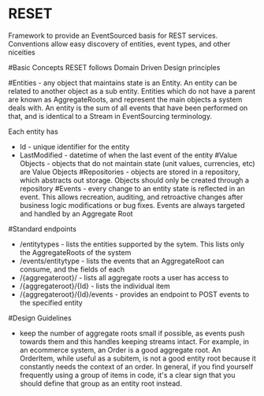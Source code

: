 # RESET
Framework to provide an EventSourced basis for REST services.  Conventions allow easy discovery of entities, event types, and other niceities

#Basic Concepts
RESET follows Domain Driven Design principles

#Entities - any object that maintains state is an Entity.  An entity can be related to another object as a sub entity.  Entities which do not have a parent are known as AggregateRoots, and represent the main objects a system deals with.  An entity is the sum of all events that have been performed on that, and is identical to a Stream in EventSourcing terminology.

Each entity has  
- Id - unique identifier for the entity
- LastModified - datetime of when the last event of the entity
#Value Objects - objects that do not maintain state (unit values, currencies, etc) are Value Objects
#Repositories - objects are stored in a repository, which abstracts out storage.  Objects should only be created through a repository
#Events - every change to an entity state is reflected in an event.  This allows recreation, auditing, and retroactive changes after business logic modifications or bug fixes.  Events are always targeted and handled by an Aggregate Root

#Standard endpoints
- /entitytypes - lists the entities supported by the sytem.  This lists only the AggregateRoots of the system
- /events/entitytype - lists the events that an AggregateRoot can consume, and the fields of each 
- /{aggregateroot}/ - lists all aggregate roots a user has access to
- /{aggregateroot}/{Id} - lists the individual item
- /{aggregateroot}/{Id}/events - provides an endpoint to POST events to the specified entity

#Design Guidelines
- keep the number of aggregate roots small if possible, as events push towards them and this handles keeping streams intact.  For example, in an ecommerce system, an Order is a good aggregate root.  An OrderItem, while useful as a subitem, is not a good entity root because it constantly needs the context of an order.  In general, if you find yourself frequently using a group of items in code, it's a clear sign that you should define that group as an entity root instead.
